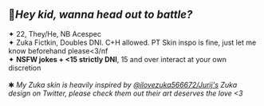 ## 💬*Hey kid, wanna head out to battle?*
✦ 22, They/He, NB Acespec
\
✦ Zuka Fictkin, Doubles DNI. C+H allowed. PT Skin inspo is fine, just let me know beforehand please<3/nf
\
✦ **NSFW jokes + <15 strictly DNI**, 15 and over interact at your own discretion
\
\
✱ *My Zuka skin is heavily inspired by [@ilovezuka566672/Jurij's](https://x.com/ilovezuka566672) Zuka design on Twitter, please check them out their art deserves the love <3*

